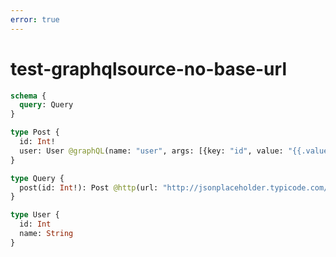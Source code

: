 ```yaml
---
error: true
---
```


# test-graphqlsource-no-base-url

```graphql @config
schema {
  query: Query
}

type Post {
  id: Int!
  user: User @graphQL(name: "user", args: [{key: "id", value: "{{.value.userId}}"}])
}

type Query {
  post(id: Int!): Post @http(url: "http://jsonplaceholder.typicode.com/posts/{{.args.id}}")
}

type User {
  id: Int
  name: String
}
```
